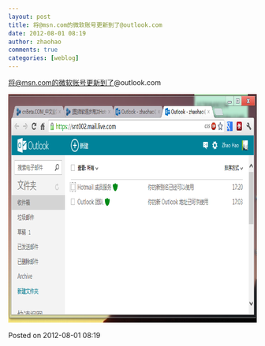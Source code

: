 ```yaml
---
layout: post
title: 将@msn.com的微软账号更新到了@outlook.com
date: 2012-08-01 08:19
author: zhaohao
comments: true
categories: [weblog]
---
```

将@msn.com的微软账号更新到了@outlook.com

<a href="/Resource/MSOutlookAccount-759287.png"><img src="/Resource/MSOutlookAccount-759287.png" alt="MSOutlookAccount-759287" width="836" height="464" class="alignnone size-full wp-image-773" /></a>

Posted on 2012-08-01 08:19
